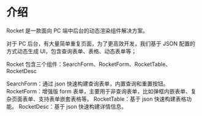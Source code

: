 # 介绍

Rocket 是一款面向 PC 端中后台的动态渲染组件解决方案。

对于 PC 后台，有大量简单重复页面，为了更高效开发，我们基于 JSON 配置的方式动态生成 UI，包含查询表单、表格、动态表单等；

Rocket 包含三个组件：SearchForm、RocketForm、RocketTable、RocketDesc

SearchForm：通过 json 快速构建查询表单，内置查询和重置按钮。
RocketForm：增强版 form 表单，主要用于非查询表单，比如弹框内嵌表单、复杂页面表单、支持表单嵌套表格等。
RocketTable：基于 json 快速构建表格功能。
RocketDesc：基于 json 快速构建详情信息。
